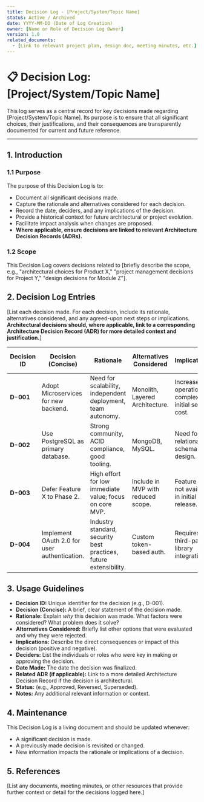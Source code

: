 ```yaml
---
title: Decision Log - [Project/System/Topic Name]
status: Active / Archived
date: YYYY-MM-DD (Date of Log Creation)
owner: [Name or Role of Decision Log Owner]
version: 1.0
related_documents:
  - [Link to relevant project plan, design doc, meeting minutes, etc.]
---
```


# 📋 Decision Log: [Project/System/Topic Name]

This log serves as a central record for key decisions made regarding [Project/System/Topic Name]. Its purpose is to ensure that all significant choices, their justifications, and their consequences are transparently documented for current and future reference.

---

## 1. Introduction

### 1.1 Purpose

The purpose of this Decision Log is to:
* Document all significant decisions made.
* Capture the rationale and alternatives considered for each decision.
* Record the date, deciders, and any implications of the decision.
* Provide a historical context for future architectural or project evolution.
* Facilitate impact analysis when changes are proposed.
* **Where applicable, ensure decisions are linked to relevant Architecture Decision Records (ADRs).**

### 1.2 Scope

This Decision Log covers decisions related to [briefly describe the scope, e.g., "architectural choices for Product X," "project management decisions for Project Y," "design decisions for Module Z"].

## 2. Decision Log Entries

[List each decision made. For each decision, include its rationale, alternatives considered, and any agreed-upon next steps or implications. **Architectural decisions should, where applicable, link to a corresponding Architecture Decision Record (ADR) for more detailed context and justification.**]

| Decision ID | Decision (Concise) | Rationale | Alternatives Considered | Implications | Deciders | Date Made | Related ADR (if applicable) | Status | Notes |
|-------------|--------------------|-----------|-------------------------|--------------|----------|-----------|-----------------------------|--------|-------|
| **D-001** | Adopt Microservices for new backend. | Need for scalability, independent deployment, team autonomy. | Monolith, Layered Architecture. | Increased operational complexity, initial setup cost. | Lead Architect, CTO | YYYY-MM-DD | ADR-001                     | Approved |                           |
| **D-002** | Use PostgreSQL as primary database. | Strong community, ACID compliance, good tooling. | MongoDB, MySQL. | Need for relational schema design. | Lead Architect, Tech Lead | YYYY-MM-DD | ADR-005                     | Approved |                           |
| **D-003** | Defer Feature X to Phase 2. | High effort for low immediate value; focus on core MVP. | Include in MVP with reduced scope. | Feature X not available in initial release. | Product Owner, Project Manager | YYYY-MM-DD |                             | Approved | Communicated to stakeholders. |
| **D-004** | Implement OAuth 2.0 for user authentication. | Industry standard, security best practices, future extensibility. | Custom token-based auth. | Requires third-party library integration. | Security Lead, Lead Dev | YYYY-MM-DD | ADR-010                     | Approved |                           |

## 3. Usage Guidelines

* **Decision ID:** Unique identifier for the decision (e.g., D-001).
* **Decision (Concise):** A brief, clear statement of the decision made.
* **Rationale:** Explain *why* this decision was made. What factors were considered? What problem does it solve?
* **Alternatives Considered:** Briefly list other options that were evaluated and why they were rejected.
* **Implications:** Describe the direct consequences or impact of this decision (positive and negative).
* **Deciders:** List the individuals or roles who were key in making or approving the decision.
* **Date Made:** The date the decision was finalized.
* **Related ADR (if applicable):** Link to a more detailed Architecture Decision Record if the decision is architectural.
* **Status:** (e.g., Approved, Reversed, Superseded).
* **Notes:** Any additional relevant information or context.

## 4. Maintenance

This Decision Log is a living document and should be updated whenever:
* A significant decision is made.
* A previously made decision is revisited or changed.
* New information impacts the rationale or implications of a decision.

## 5. References

[List any documents, meeting minutes, or other resources that provide further context or detail for the decisions logged here.]
